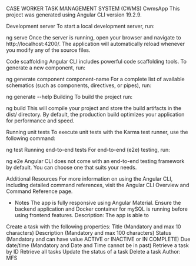 CASE WORKER TASK MANAGEMENT SYSTEM (CWMS)
CwmsApp
This project was generated using Angular CLI version 19.2.9.

Development server
To start a local development server, run:

ng serve
Once the server is running, open your browser and navigate to http://localhost:4200/. The application will automatically reload whenever you modify any of the source files.

Code scaffolding
Angular CLI includes powerful code scaffolding tools. To generate a new component, run:

ng generate component component-name
For a complete list of available schematics (such as components, directives, or pipes), run:

ng generate --help
Building
To build the project run:

ng build
This will compile your project and store the build artifacts in the dist/ directory. By default, the production build optimizes your application for performance and speed.

Running unit tests
To execute unit tests with the Karma test runner, use the following command:

ng test
Running end-to-end tests
For end-to-end (e2e) testing, run:

ng e2e
Angular CLI does not come with an end-to-end testing framework by default. You can choose one that suits your needs.

Additional Resources
For more information on using the Angular CLI, including detailed command references, visit the Angular CLI Overview and Command Reference page.

- Notes
The app is fully responsive using Angular Material.
Ensure the backend application and Docker container for mySQL is running before using frontend features.
Description:
The app is able to

Create a task with the following properties:
Title (Mandatory and max 10 characters)
Description (Mandatory and max 100 characters)
Status (Mandatory and can have value ACTIVE or INACTIVE or IN COMPLETE)
Due date/time (Mandatory and Date and Time cannot be in past)
Retrieve a task by ID
Retrieve all tasks
Update the status of a task
Delete a task
Author: MFS
